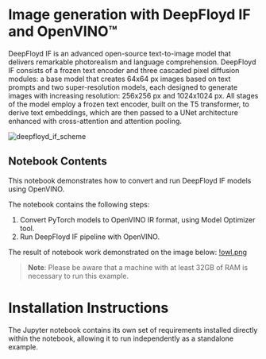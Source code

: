# Image generation with DeepFloyd IF and OpenVINO™

DeepFloyd IF is an advanced open-source text-to-image model that delivers remarkable photorealism and language comprehension. DeepFloyd IF consists of a frozen text encoder and three cascaded pixel diffusion modules: a base model that creates 64x64 px images based on text prompts and two super-resolution models, each designed to generate images with increasing resolution: 256x256 px and 1024x1024 px. All stages of the model employ a frozen text encoder, built on the T5 transformer, to derive text embeddings, which are then passed to a UNet architecture enhanced with cross-attention and attention pooling.

![deepfloyd_if_scheme](https://github.com/deep-floyd/IF/raw/develop/pics/deepfloyd_if_scheme.jpg)

## Notebook Contents

This notebook demonstrates how to convert and run DeepFloyd IF models using OpenVINO.

The notebook contains the following steps:
1. Convert PyTorch models to OpenVINO IR format, using Model Optimizer tool.
2. Run DeepFloyd IF pipeline with OpenVINO.

The result of notebook work demonstrated on the image below:
[!owl.png](https://user-images.githubusercontent.com/29454499/241643886-dfcf3c48-8d50-4730-ae28-a21595d9504f.png)

>**Note**: Please be aware that a machine with at least 32GB of RAM is necessary to run this example.


# Installation Instructions

The Jupyter notebook contains its own set of requirements installed directly within the notebook, allowing it to run independently as a standalone example.